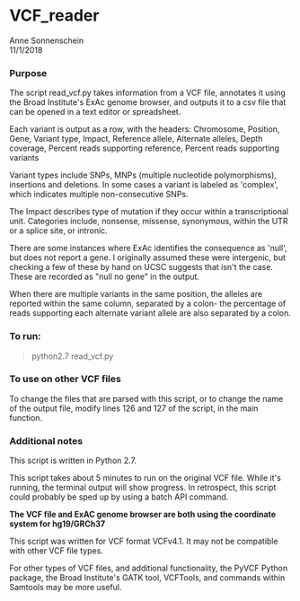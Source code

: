 # VCF_reader

Anne Sonnenschein  
11/1/2018

### Purpose
The script read_vcf.py takes information from a VCF file, annotates it using the Broad Institute's ExAc genome browser, and outputs it to a csv file that can be opened in a text editor or spreadsheet.

Each variant is output as a row, with the headers:
Chromosome, Position, Gene, Variant type, Impact, Reference allele, Alternate alleles, Depth coverage, Percent reads supporting reference, Percent reads supporting variants

Variant types include SNPs, MNPs (multiple nucleotide polymorphisms), insertions and deletions. In some cases a variant is labeled as 'complex', which indicates multiple non-consecutive SNPs.

The Impact describes type of mutation if they occur within a transcriptional unit. Categories include, nonsense, missense, synonymous, within the UTR or a splice site, or intronic. 

There are some instances where ExAc identifies the consequence as 'null', but does not report a gene. I originally assumed these were intergenic, but checking a few of these by hand on UCSC suggests that isn't the case. These are recorded as "null no gene" in the output.

When there are multiple variants in the same position, the alleles are reported within the same column, separated by a colon- the percentage of reads supporting each alternate variant allele are also separated by a colon.

### To run:

>python2.7 read_vcf.py

### To use on other VCF files
To change the files that are parsed with this script, or to change the name of the output file, modify lines 126 and 127 of the script, in the main function.


### Additional notes

This script is written in Python 2.7.

This script takes about 5 minutes to run on the original VCF file. While it's running, the terminal output will show progress. In retrospect, this script could probably be sped up by using a batch API command.

**The VCF file and ExAC genome browser are both using the coordinate system for hg19/GRCh37** 

This script was written for VCF format VCFv4.1. It may not be compatible with other VCF file types. 

For other types of VCF files, and additional functionality, the PyVCF Python package, the Broad Institute's GATK tool, VCFTools, and commands within Samtools may be more useful.